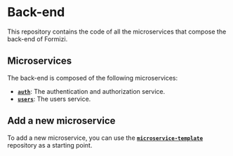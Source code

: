 # Back-end

This repository contains the code of all the microservices that compose the back-end of Formizi.

## Microservices

The back-end is composed of the following microservices:

- [**`auth`**](auth-service/README.md): The authentication and authorization service.
- [**`users`**](users-service/README.md): The users service.

## Add a new microservice

To add a new microservice, you can use the [**`microservice-template`**](microservice-template/README.md) repository as a starting point.
